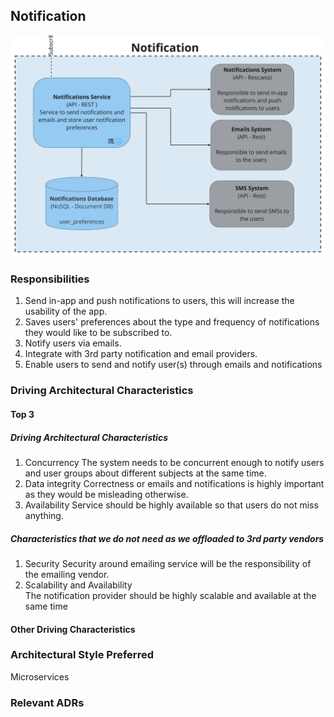 ## Notification
![Image](../diagrams/quanta/notifications-quanta.jpg)

### Responsibilities
1. Send in-app and push notifications to users, this will increase the usability of the app.
2. Saves users' preferences about the type and frequency of notifications they would like to be subscribed to.
3. Notify users via emails.
4. Integrate with 3rd party notification and email providers.
4. Enable users to send and notify user(s) through emails and notifications


### Driving Architectural Characteristics
#### Top 3
##### Driving Architectural Characteristics
1. Concurrency
   The system needs to be concurrent enough to notify users and user groups about different subjects at the same time.
2. Data integrity
   Correctness or emails and notifications is highly important as they would be misleading otherwise.
3. Availability
   Service should be highly available so that users do not miss anything.

##### Characteristics that we do not need as we offloaded to 3rd party vendors
1. Security
   Security around emailing service will be the responsibility of the emailing vendor.
2. Scalability and Availability  
   The notification provider should be highly scalable and available at the same time


#### Other Driving Characteristics


### Architectural Style Preferred
Microservices

### Relevant ADRs

